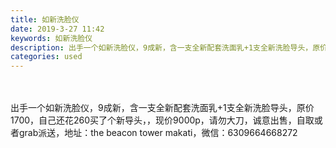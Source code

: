 ```yaml
---
title: 如新洗脸仪
date: 2019-3-27 11:42
keywords: 如新洗脸仪
description: 出手一个如新洗脸仪，9成新，含一支全新配套洗面乳+1支全新洗脸导头，原价1700，自己还花260买了个新导头，，现价9000p，请勿大刀，诚意出售，自取或者grab派送，地址：thebeacontowermakati，微信：63096646
categories: used
---
```

<td class="t_f" id="postmessage_3317759">

<br/>
<br/>
出手一个如新洗脸仪，9成新，含一支全新配套洗面乳+1支全新洗脸导头，原价1700，自己还花260买了个新导头，，现价9000p，请勿大刀，诚意出售，自取或者grab派送，地址：the beacon tower makati，微信：6309664668272<br/>
</td>
